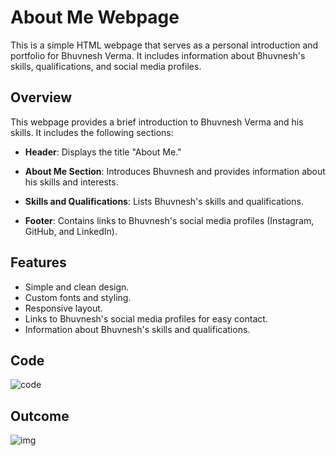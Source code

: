 # About Me Webpage

This is a simple HTML webpage that serves as a personal introduction and portfolio for Bhuvnesh Verma. It includes information about Bhuvnesh's skills, qualifications, and social media profiles.

## Overview

This webpage provides a brief introduction to Bhuvnesh Verma and his skills. It includes the following sections:

- **Header**: Displays the title "About Me."

- **About Me Section**: Introduces Bhuvnesh and provides information about his skills and interests.

- **Skills and Qualifications**: Lists Bhuvnesh's skills and qualifications.

- **Footer**: Contains links to Bhuvnesh's social media profiles (Instagram, GitHub, and LinkedIn).

## Features

- Simple and clean design.
- Custom fonts and styling.
- Responsive layout.
- Links to Bhuvnesh's social media profiles for easy contact.
- Information about Bhuvnesh's skills and qualifications.

## Code

![code](https://github.com/MasterBhuvnesh/practical/assets/99537126/b844a62d-e50f-46e4-9d65-e189ad6afccc)

## Outcome

![img](https://github.com/MasterBhuvnesh/practical/assets/99537126/cbd8d9e2-1d66-4742-b3ba-a1b5ebcc86f6)

